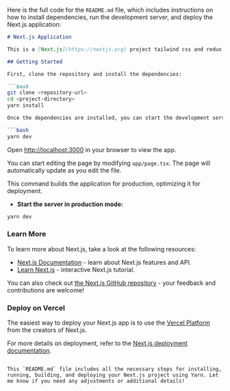 Here is the full code for the `README.md` file, which includes instructions on how to install dependencies, run the development server, and deploy the Next.js application:

```markdown
# Next.js Application

This is a [Next.js](https://nextjs.org) project tailwind css and redux with [`create-next-app`](https://nextjs.org/docs/app/api-reference/cli/create-next-app).

## Getting Started

First, clone the repository and install the dependencies:

```bash
git clone <repository-url>
cd <project-directory>
yarn install

Once the dependencies are installed, you can start the development server:

```bash
yarn dev
```

Open [http://localhost:3000](http://localhost:3000) in your browser to view the app.

You can start editing the page by modifying `app/page.tsx`. The page will automatically update as you edit the file.

This command builds the application for production, optimizing it for deployment.

- **Start the server in production mode:**

```bash
yarn dev
```

### Learn More

To learn more about Next.js, take a look at the following resources:

- [Next.js Documentation](https://nextjs.org/docs) - learn about Next.js features and API.
- [Learn Next.js](https://nextjs.org/learn) - interactive Next.js tutorial.

You can also check out [the Next.js GitHub repository](https://github.com/vercel/next.js) - your feedback and contributions are welcome!

### Deploy on Vercel

The easiest way to deploy your Next.js app is to use the [Vercel Platform](https://vercel.com/new?utm_medium=default-template&filter=next.js&utm_source=create-next-app&utm_campaign=create-next-app-readme) from the creators of Next.js.

For more details on deployment, refer to the [Next.js deployment documentation](https://nextjs.org/docs/app/building-your-application/deploying).
```

This `README.md` file includes all the necessary steps for installing, running, building, and deploying your Next.js project using Yarn. Let me know if you need any adjustments or additional details!